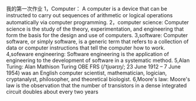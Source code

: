 我的第一次作业
1，Computer：
A computer is a device that can be instructed to carry out sequences of arithmetic or logical operations automatically via computer programming. 
2，computer science:
Computer science is the study of the theory, experimentation, and engineering that form the basis for the design and use of computers. 
3,software:
Computer software, or simply software, is a generic term that refers to a collection of data or computer instructions that tell the computer how to work.
4,sofeware engineering:
Software engineering is the application of engineering to the development of software in a systematic method.
5,Alan Turing:
Alan Mathison Turing OBE FRS (/ˈtjʊərɪŋ/; 23 June 1912 – 7 June 1954) was an English computer scientist, mathematician, logician, cryptanalyst, philosopher, and theoretical biologist.
6,Moore's law:
Moore's law is the observation that the number of transistors in a dense integrated circuit doubles about every two years
